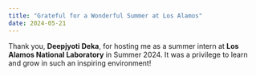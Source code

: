 ```yaml
---
title: "Grateful for a Wonderful Summer at Los Alamos"
date: 2024-05-21
---
```


Thank you, **Deepjyoti Deka**, for hosting me as a summer intern at **Los Alamos National Laboratory** in Summer 2024. It was a privilege to learn and grow in such an inspiring environment!
